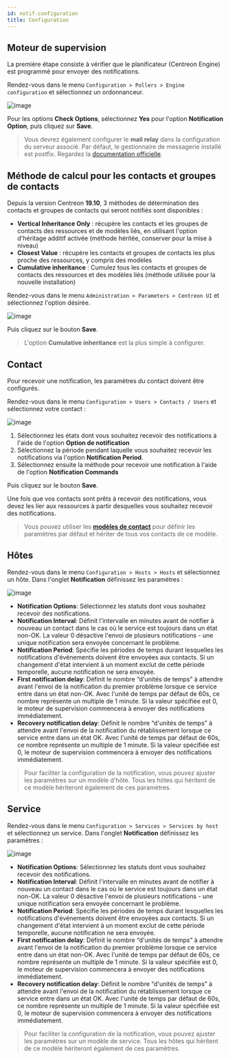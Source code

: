```yaml
---
id: notif-configuration
title: Configuration
---
```


## Moteur de supervision

La première étape consiste à vérifier que le planificateur (Centreon
Engine) est programmé pour envoyer des notifications.

Rendez-vous dans le menu
`Configuration > Pollers > Engine configuration` et sélectionnez un
ordonnanceur.

![image](../assets/alerts/notif_engine_conf.png)

Pour les options **Check Options**, sélectionnez **Yes** pour l'option
**Notification Option**, puis cliquez sur **Save**.

> Vous devrez également configurer le **mail relay** dans la
> configuration du serveur associé. Par défaut, le gestionnaire de
> messagerie installé est postfix. Regardez la [documentation
> officielle](http://www.postfix.org/BASIC_CONFIGURATION_README).

## Méthode de calcul pour les contacts et groupes de contacts

Depuis la version Centreon **19.10**, 3 méthodes de détermination des
contacts et groupes de contacts qui seront notifiés sont disponibles :

-   **Vertical Inheritance Only** : récupère les contacts et les groupes
    de contacts des ressources et de modèles liés, en utilisant l'option
    d'héritage additif activée (méthode héritée, conserver pour la mise
    à niveau)
-   **Closest Value** : récupère les contacts et groupes de contacts les
    plus proche des ressources, y compris des modèles
-   **Cumulative inheritance** : Cumulez tous les contacts et groupes de
    contacts des ressources et des modèles liés (méthode utilisée pour
    la nouvelle installation)

Rendez-vous dans le menu `Administration > Parameters > Centreon UI` et
sélectionnez l'option désirée.

![image](../assets/alerts/notif_centreon_config.png)

Puis cliquez sur le bouton **Save**.

> L'option **Cumulative inheritance** est la plus simple à configurer.

## Contact

Pour recevoir une notification, les paramètres du contact doivent être
configurés.

Rendez-vous dans le menu `Configuration > Users > Contacts / Users` et
sélectionnez votre contact :

![image](../assets/alerts/notif_contact_config.png)

1.  Sélectionnez les états dont vous souhaitez recevoir des
    notifications à l'aide de l'option **Option de notification**
2.  Sélectionnez la période pendant laquelle vous souhaitez recevoir les
    notifications via l'option **Notification Period**.
3.  Sélectionnez ensuite la méthode pour recevoir une notification à
    l'aide de l'option **Notification Commands**

Puis cliquez sur le bouton **Save**.

Une fois que vos contacts sont prêts à recevoir des notifications, vous
devez les lier aux ressources à partir desquelles vous souhaitez
recevoir des notifications.

> Vous pouvez utiliser les **[modèles de
> contact](../monitoring/templates.md#les-modèles-de-contacts)** pour
> définir les paramètres par défaut et hériter de tous vos contacts de
> ce modèle.

## Hôtes

Rendez-vous dans le menu `Configuration > Hosts > Hosts` et sélectionnez
un hôte. Dans l'onglet **Notification** définissez les paramètres :

![image](../assets/alerts/notif_host_config.png)

-   **Notification Options**: Sélectionnez les statuts dont vous
    souhaitez recevoir des notifications.
-   **Notification Interval**: Définit l'intervalle en minutes avant de
    notifier à nouveau un contact dans le cas où le service est toujours
    dans un état non-OK. La valeur 0 désactive l'envoi de plusieurs
    notifications - une unique notification sera envoyée concernant le
    problème.
-   **Notification Period**: Spécifie les périodes de temps durant
    lesquelles les notifications d'événements doivent être envoyées aux
    contacts. Si un changement d'état intervient à un moment exclut de
    cette période temporelle, aucune notification ne sera envoyée.
-   **First notification delay**: Définit le nombre “d'unités de temps”
    à attendre avant l'envoi de la notification du premier problème
    lorsque ce service entre dans un état non-OK. Avec l'unité de temps
    par défaut de 60s, ce nombre représente un multiple de 1 minute. Si
    la valeur spécifiée est 0, le moteur de supervision commencera à
    envoyer des notifications immédiatement.
-   **Recovery notification delay**: Définit le nombre “d'unités de
    temps” à attendre avant l'envoi de la notification du rétablissement
    lorsque ce service entre dans un état OK. Avec l'unité de temps par
    défaut de 60s, ce nombre représente un multiple de 1 minute. Si la
    valeur spécifiée est 0, le moteur de supervision commencera à
    envoyer des notifications immédiatement.

> Pour faciliter la configuration de la notification, vous pouvez
> ajuster les paramètres sur un modèle d'hôte. Tous les hôtes qui
> héritent de ce modèle hériteront également de ces paramètres.

## Service

Rendez-vous dans le menu `Configuration > Services > Services by host`
et sélectionnez un service. Dans l'onglet **Notification** définissez
les paramètres :

![image](../assets/alerts/notif_service_config.png)

-   **Notification Options**: Sélectionnez les statuts dont vous
    souhaitez recevoir des notifications.
-   **Notification Interval**: Définit l'intervalle en minutes avant de
    notifier à nouveau un contact dans le cas où le service est toujours
    dans un état non-OK. La valeur 0 désactive l'envoi de plusieurs
    notifications - une unique notification sera envoyée concernant le
    problème.
-   **Notification Period**: Spécifie les périodes de temps durant
    lesquelles les notifications d'événements doivent être envoyées aux
    contacts. Si un changement d'état intervient à un moment exclut de
    cette période temporelle, aucune notification ne sera envoyée.
-   **First notification delay**: Définit le nombre “d'unités de temps”
    à attendre avant l'envoi de la notification du premier problème
    lorsque ce service entre dans un état non-OK. Avec l'unité de temps
    par défaut de 60s, ce nombre représente un multiple de 1 minute. Si
    la valeur spécifiée est 0, le moteur de supervision commencera à
    envoyer des notifications immédiatement.
-   **Recovery notification delay**: Définit le nombre “d'unités de
    temps” à attendre avant l'envoi de la notification du rétablissement
    lorsque ce service entre dans un état OK. Avec l'unité de temps par
    défaut de 60s, ce nombre représente un multiple de 1 minute. Si la
    valeur spécifiée est 0, le moteur de supervision commencera à
    envoyer des notifications immédiatement.

> Pour faciliter la configuration de la notification, vous pouvez
> ajuster les paramètres sur un modèle de service. Tous les hôtes qui
> héritent de ce modèle hériteront également de ces paramètres.

